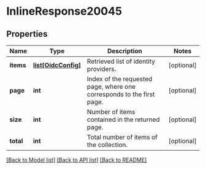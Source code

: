 # InlineResponse20045

## Properties
Name | Type | Description | Notes
------------ | ------------- | ------------- | -------------
**items** | [**list[OidcConfig]**](OidcConfig.md) | Retrieved list of identity providers. | [optional] 
**page** | **int** | Index of the requested page, where one corresponds to the first page. | [optional] 
**size** | **int** | Number of items contained in the returned page. | [optional] 
**total** | **int** | Total number of items of the collection. | [optional] 

[[Back to Model list]](../README.md#documentation-for-models) [[Back to API list]](../README.md#documentation-for-api-endpoints) [[Back to README]](../README.md)


